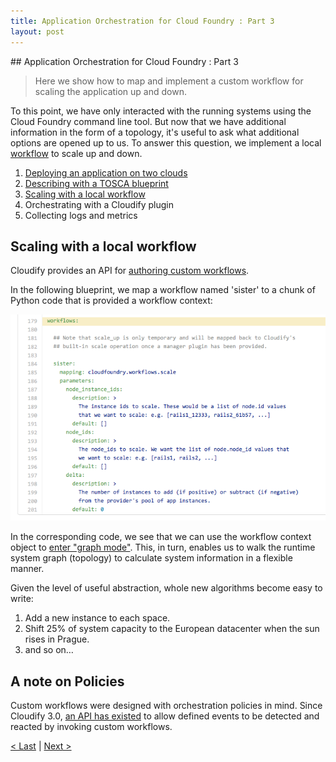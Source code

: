 ```yaml
---
title: Application Orchestration for Cloud Foundry : Part 3
layout: post
---
```

<link rel='stylesheet' href='../css/markdown7.css'/>
## Application Orchestration for Cloud Foundry : Part 3

> Here we show how to map and implement a custom workflow for scaling the application up and down.

To this point, we have only interacted with the running systems using the Cloud Foundry command line tool. But now that we have additional information in the form of a topology, it's useful to ask what additional options are opened up to us. To answer this question, we implement a local [workflow](http://getcloudify.org/guide/3.2/reference-terminology.html#workflow) to scale up and down.    

1. [Deploying an application on two clouds](2015-05-07-multiple-cloud-foundries.html)
1. [Describing with a TOSCA blueprint](2015-05-07-tosca-for-cloud-foundries.html)
1. [Scaling with a local workflow](2015-05-07-workflow-for-cloud-foundries.html)
1. Orchestrating with a Cloudify plugin
1. Collecting logs and metrics

## <a name="l1"></a>Scaling with a local workflow

Cloudify provides an API for [authoring custom workflows](http://getcloudify.org/guide/3.2/guide-authoring-workflows.html). 
  
In the following blueprint, we map a workflow named 'sister' to a chunk of Python code that is provided a workflow context:
 
![sister workflow](images/sister.png) 
 
In the corresponding code, we see that we can use the workflow context object to [enter "graph mode"](https://github.com/GigaSpaces-POCs/cfy-pivotal/blob/blog3/cloudfoundry/workflows.py#L125). This, in turn, enables us to walk the runtime system graph (topology) to calculate system information in a flexible manner.
   
Given the level of useful abstraction, whole new algorithms become easy to write: 
 
1. Add a new instance to each space.
1. Shift 25% of system capacity to the European datacenter when the sun rises in Prague.
1. and so on&hellip;
 
## A note on Policies
 
Custom workflows were designed with orchestration policies in mind. Since Cloudify 3.0, [an API has existed](http://getcloudify.org/guide/3.2/guide-authoring-policies.html) to allow defined events to be detected and reacted by invoking custom workflows.   

[< Last](2015-05-07-tosca-for-cloud-foundries.html) | [Next >](#)